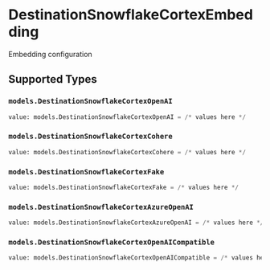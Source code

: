 # DestinationSnowflakeCortexEmbedding

Embedding configuration


## Supported Types

### `models.DestinationSnowflakeCortexOpenAI`

```python
value: models.DestinationSnowflakeCortexOpenAI = /* values here */
```

### `models.DestinationSnowflakeCortexCohere`

```python
value: models.DestinationSnowflakeCortexCohere = /* values here */
```

### `models.DestinationSnowflakeCortexFake`

```python
value: models.DestinationSnowflakeCortexFake = /* values here */
```

### `models.DestinationSnowflakeCortexAzureOpenAI`

```python
value: models.DestinationSnowflakeCortexAzureOpenAI = /* values here */
```

### `models.DestinationSnowflakeCortexOpenAICompatible`

```python
value: models.DestinationSnowflakeCortexOpenAICompatible = /* values here */
```

